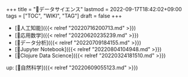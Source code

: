 +++
title = "📝データサイエンス"
lastmod = 2022-09-17T18:42:02+09:00
tags = ["TOC", "WIKI", "TAG"]
draft = false
+++

-   [📁人工知能]({{< relref "20220716200713.md" >}})
-   [📂応用数学]({{< relref "20220620235239.md" >}})
-   [📝データ分析]({{< relref "20220709184155.md" >}})
-   [📝Jupyter Notebook]({{< relref "20220804104948.md" >}})
-   [📝Clojure Data Science]({{< relref "20220324181510.md" >}})

up: [📁自然科学]({{< relref "20220609055123.md" >}})
